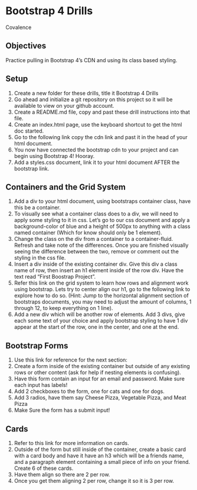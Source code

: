 # Bootstrap 4 Drills

Covalence

## Objectives

Practice pulling in Bootstrap 4’s CDN and using its class based styling.

## Setup

1. Create a new folder for these drills, title it Bootstrap 4 Drills
2. Go ahead and initialize a git repository on this project so it will be available to view on your github account.
3. Create a README.md file, copy and past these drill instructions into that file.
4. Create an index.html page, use the keyboard shortcut to get the html doc started.
5. Go to the following link copy the cdn link and past it in the head of your html document.
6. You now have connected the bootstrap cdn to your project and can begin using Bootstrap 4! Hooray.
7. Add a styles.css document, link it to your html document AFTER the bootstrap link.

## Containers and the Grid System

1. Add a div to your html document, using bootstraps container class, have this be a container.
2. To visually see what a container class does to a div, we will need to apply some styling to it in css. Let’s go to our css document and apply a background-color of blue and a height of 500px to anything with a class named container (Which for know should only be 1 element).
3. Change the class on the div from a container to a container-fluid. Refresh and take note of the differences. Once you are finished visually seeing the difference between the two, remove or comment out the styling in the css file.
4. Insert a div inside of the existing container div. Give this div a class name of row, then insert an h1 element inside of the row div. Have the text read “First Boostrap Project”.
5. Refer this link on the grid system to learn how rows and alignment work using bootstrap. Lets try to center align our h1, go to the following link to explore how to do so. (Hint: Jump to the horizontal alignment section of bootstraps documents, you may need to adjust the amount of columns, 1 through 12, to keep everything on 1 line).
6. Add a new div which will be another row of elements. Add 3 divs, give each some text of your choice and apply bootstrap styling to have 1 div appear at the start of the row, one in the center, and one at the end.

## Bootstrap Forms

1. Use this link for reference for the next section:
2. Create a form inside of the existing container but outside of any existing rows or other content (ask for help if nesting elements is confusing).
3. Have this form contain an input for an email and password. Make sure each input has labels!
4. Add 2 checkboxes to the form, one for cats and one for dogs.
5. Add 3 radios, have them say Cheese Pizza, Vegetable Pizza, and Meat Pizza
6. Make Sure the form has a submit input!

## Cards

1. Refer to this link for more information on cards.
2. Outside of the form but still inside of the container, create a basic card with a card body and have it have an h3 which will be a friends name, and a paragraph element containing a small piece of info on your friend. Create 6 of these cards.
3. Have them align so there are 2 per row.
4. Once you get them aligning 2 per row, change it so it is 3 per row.
